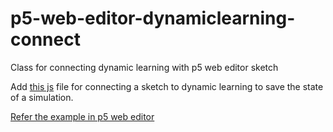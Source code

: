 # p5-web-editor-dynamiclearning-connect

Class for connecting dynamic learning with p5 web editor sketch

Add [this js](https://github.com/dynamic-learning/p5-web-editor-dynamiclearning-connect/blob/master/dl.js) file for connecting a sketch to dynamic learning to save the state of a simulation.

[Refer the example in p5 web editor](https://editor.p5js.org/jithunni.ks/sketches/ILVUh3j4p)
